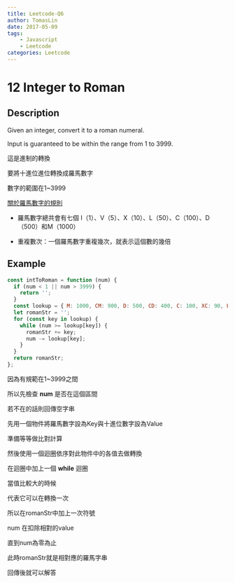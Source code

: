```yaml
---
title: Leetcode-Q6
author: TomasLin
date: 2017-05-09
tags:
    - Javascript
    - Leetcode
categories: Leetcode
---
```


# 12 Integer to Roman

## Description

Given an integer, convert it to a roman numeral.

Input is guaranteed to be within the range from 1 to 3999.

這是進制的轉換

要將十進位進位轉換成羅馬數字

數字的範圍在1~3999

[關於羅馬數字的規則](https://zh.wikipedia.org/zh-tw/%E7%BD%97%E9%A9%AC%E6%95%B0%E5%AD%97)

* 羅馬數字總共會有七個 Ⅰ（1）、Ⅴ（5）、Ⅹ（10）、Ⅼ（50）、Ⅽ（100）、Ⅾ（500）和Ⅿ（1000）

* 重複數次：一個羅馬數字重複幾次，就表示這個數的幾倍

## Example

```js
const intToRoman = function (num) {
  if (num < 1 || num > 3999) {
    return '';
  }
  const lookup = { M: 1000, CM: 900, D: 500, CD: 400, C: 100, XC: 90, L: 50, XL: 40, X: 10, IX: 9, V: 5, IV: 4, I: 1 };
  let romanStr = '';
  for (const key in lookup) {
    while (num >= lookup[key]) {
      romanStr += key;
      num -= lookup[key];
    }
  }
  return romanStr;
};
```

因為有規範在1~3999之間

所以先檢查 **num** 是否在這個區間

若不在的話則回傳空字串

先用一個物件將羅馬數字設為Key與十進位數字設為Value

準備等等做比對計算

然後使用一個迴圈依序對此物件中的各值去做轉換

在迴圈中加上一個 **while** 迴圈

當值比較大的時候

代表它可以在轉換一次

所以在romanStr中加上一次符號

num 在扣除相對的value

直到num為零為止

此時romanStr就是相對應的羅馬字串

回傳後就可以解答